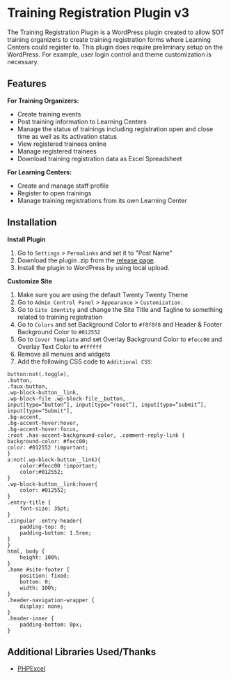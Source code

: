 # Training Registration Plugin v3
The Training Registration Plugin is a WordPress plugin created to allow SOT training organizers to create training registration forms where Learning Centers could register to. This plugin does require preliminary setup on the WordPress. For example, user login control and theme customization is necessary.
## Features
**For Training Organizers:**
* Create training events
* Post training information to Learning Centers
* Manage the status of trainings including registration open and close time as well as its activation status
* View registered trainees online
* Manage registered trainees
* Download training registration data as Excel Spreadsheet

**For Learning Centers:**
* Create and manage staff profile
* Register to open trainings
* Manage training registrations from its own Learning Center
## Installation
**Install Plugin**
1. Go to `Settings` > `Permalinks` and set it to "Post Name"
2. Download the plugin .zip from the [release page](https://github.com/Siriu5J/Training-Registration/releases).
3. Install the plugin to WordPress by using local upload.

**Customize Site**
1. Make sure you are using the default Twenty Twenty Theme
2. Go to `Admin Control Panel` > `Appearance` > `Customization`.
3. Go to `Site Identity` and change the Site Title and Tagline to something related to training registration
4. Go to `Colors` and set Background Color to `#f8f8f8` and Header & Footer Background Color to `#012552`
5. Go to `Cover Template` and set Overlay Background Color to `#fecc00` and Overlay Text Color to `#ffffff`
6. Remove all menues and widgets
7. Add the following CSS code to `Additional CSS`:
```
button:not(.toggle),
.button,
.faux-button,
.wp-block-button__link,
.wp-block-file .wp-block-file__button,
input[type=”button”], input[type=”reset”], input[type=”submit”],
input[type="Submit"],
.bg-accent,
.bg-accent-hover:hover,
.bg-accent-hover:focus,
:root .has-accent-background-color, .comment-reply-link {
background-color: #fecc00;
color: #012552 !important;
}
a:not(.wp-block-button__link){
	color:#fecc00 !important;
	color:#012552;
}
.wp-block-button__link:hover{
	color: #012552;
}
.entry-title {
	font-size: 35pt;
}
.singular .entry-header{
	padding-top: 0;
	padding-bottom: 1.5rem;
}
}
html, body {
	height: 100%;
}
.home #site-footer {
	position: fixed;
	bottom: 0;
	width: 100%;
}
.header-navigation-wrapper {
	display: none;
}
.header-inner {
	padding-bottom: 0px;
}
```

## Additional Libraries Used/Thanks
* [PHPExcel](https://github.com/PHPOffice/PHPExcel)
